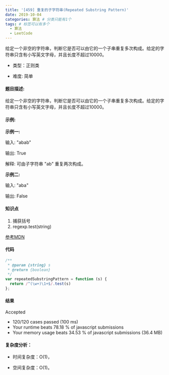 ```yaml
---
title: '[459] 重复的子字符串(Repeated Substring Pattern)'
date: 2019-10-04
categories: 算法 # 分类只能有1个
tags: # 标签可以有多个
  - 算法
  - LeetCode
---
```


给定一个非空的字符串，判断它是否可以由它的一个子串重复多次构成。给定的字符串只含有小写英文字母，并且长度不超过10000。


<!-- more -->

- 类型：正则类

- 难度: 简单

#### 题目描述:

给定一个非空的字符串，判断它是否可以由它的一个子串重复多次构成。给定的字符串只含有小写英文字母，并且长度不超过10000。
#### 示例:

**示例一:**

输入: "abab"

输出: True

解释: 可由子字符串 "ab" 重复两次构成。

**示例二:**

输入: "aba"

输出: False

#### 知识点

1. 捕获括号
1. regexp.test(string)

[参考MDN](https://developer.mozilla.org/zh-CN/docs/Web/JavaScript/Reference/Global_Objects/RegExp) 


#### 代码

```javascript
/**
 * @param {string} s
 * @return {boolean}
 */
var repeatedSubstringPattern = function (s) {
  return /^(\w+)\1+$/.test(s)
};
```

#### 结果

Accepted
- 120/120 cases passed (100 ms)
- Your runtime beats 78.18 % of javascript submissions
- Your memory usage beats 34.53 % of javascript submissions (36.4 MB)

#### 复杂度分析：

- 时间复杂度：O(1)，

- 空间复杂度：O(1)。

